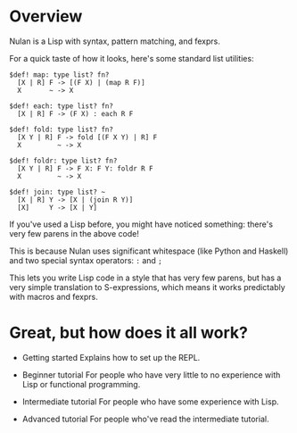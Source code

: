 Overview
========

Nulan is a Lisp with syntax, pattern matching, and fexprs.

For a quick taste of how it looks, here's some standard list utilities:

    $def! map: type list? fn?
      [X | R] F -> [(F X) | (map R F)]
      X       ~ -> X

    $def! each: type list? fn?
      [X | R] F -> (F X) : each R F

    $def! fold: type list? fn?
      [X Y | R] F -> fold [(F X Y) | R] F
      X         ~ -> X

    $def! foldr: type list? fn?
      [X Y | R] F -> F X: F Y: foldr R F
      X         ~ -> X

    $def! join: type list? ~
      [X | R] Y -> [X | (join R Y)]
      [X]     Y -> [X | Y]

If you've used a Lisp before, you might have noticed something: there's very few parens in the above code!

This is because Nulan uses significant whitespace (like Python and Haskell) and two special syntax operators: `:` and `;`

This lets you write Lisp code in a style that has very few parens, but has a very simple translation to S-expressions, which means it works predictably with macros and fexprs.

Great, but how does it all work?
================================

* Getting started
  Explains how to set up the REPL.

* Beginner tutorial
  For people who have very little to no experience with Lisp or functional programming.

* Intermediate tutorial
  For people who have some experience with Lisp.

* Advanced tutorial
  For people who've read the intermediate tutorial.

